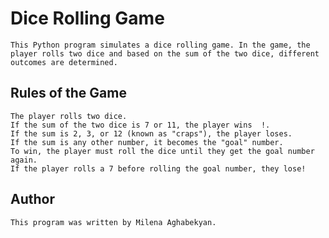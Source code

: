# Dice Rolling Game
    This Python program simulates a dice rolling game. In the game, the player rolls two dice and based on the sum of the two dice, different outcomes are determined.
## Rules of the Game
    The player rolls two dice.
    If the sum of the two dice is 7 or 11, the player wins  !.
    If the sum is 2, 3, or 12 (known as "craps"), the player loses.
    If the sum is any other number, it becomes the "goal" number.
    To win, the player must roll the dice until they get the goal number again.
    If the player rolls a 7 before rolling the goal number, they lose!
## Author
    This program was written by Milena Aghabekyan.